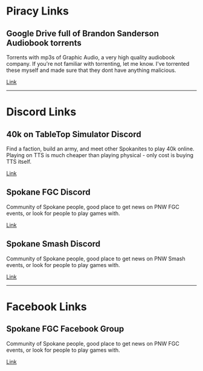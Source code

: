 # Piracy Links  
## Google Drive full of Brandon Sanderson Audiobook torrents
Torrents with mp3s of Graphic Audio, a very high quality audiobook company. If you're not familiar with torrenting, let me know. I've torrented these myself and made sure that they dont have anything malicious.

[Link](https://drive.google.com/drive/folders/1Nv2rpL_BswlHfLeBWOgALpbdxry3Asri?usp=share_link)

--- 
# Discord Links    
## 40k on TableTop Simulator Discord
Find a faction, build an army, and meet other Spokanites to play 40k online. Playing on TTS is much cheaper than playing physical - only cost is buying TTS itself.

[Link](https://discord.gg/mV736vUCdD)  

## Spokane FGC Discord
Community of Spokane people, good place to get news on PNW FGC events, or look for people to play games with.

[Link](https://discord.gg/etkKGGWhrV)  

## Spokane Smash Discord
Community of Spokane people, good place to get news on PNW Smash events, or look for people to play games with.
  
[Link](https://discord.gg/sBMSpq6hwv)  

--- 
# Facebook Links  
## Spokane FGC Facebook Group
Community of Spokane people, good place to get news on PNW FGC events, or look for people to play games with.

[Link](https://www.facebook.com/groups/193444234329373)  
